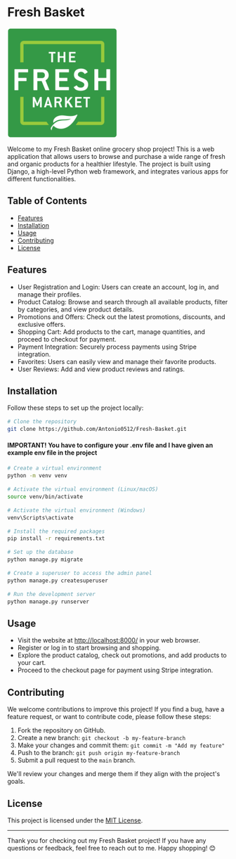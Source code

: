 # Fresh Basket

<img alt="Project Logo" src="fresh_basket/staticfiles/images/fresh-basket-logo.png" width="250" height="250"/>


Welcome to my Fresh Basket online grocery shop project! This is a web application that allows users to browse and purchase a wide
range of fresh and organic products for a healthier lifestyle. The project is built using Django, a high-level Python
web framework, and integrates various apps for different functionalities.

## Table of Contents

- [Features](#features)
- [Installation](#installation)
- [Usage](#usage)
- [Contributing](#contributing)
- [License](#license)

## Features

- User Registration and Login: Users can create an account, log in, and manage their profiles.
- Product Catalog: Browse and search through all available products, filter by categories, and view product details.
- Promotions and Offers: Check out the latest promotions, discounts, and exclusive offers.
- Shopping Cart: Add products to the cart, manage quantities, and proceed to checkout for payment.
- Payment Integration: Securely process payments using Stripe integration.
- Favorites: Users can easily view and manage their favorite products.
- User Reviews: Add and view product reviews and ratings.

## Installation

Follow these steps to set up the project locally:

```bash
# Clone the repository
git clone https://github.com/Antonio0512/Fresh-Basket.git
```

#### IMPORTANT! You have to configure your .env file and I have given an example env file in the project

```bash
# Create a virtual environment
python -m venv venv
```

```bash
# Activate the virtual environment (Linux/macOS)
source venv/bin/activate
```

```bash
# Activate the virtual environment (Windows)
venv\Scripts\activate
```

```bash
# Install the required packages
pip install -r requirements.txt
```

```bash
# Set up the database
python manage.py migrate
```

```bash
# Create a superuser to access the admin panel
python manage.py createsuperuser
```

```bash
# Run the development server
python manage.py runserver
```

## Usage

- Visit the website at [http://localhost:8000/](http://localhost:8000/) in your web browser.
- Register or log in to start browsing and shopping.
- Explore the product catalog, check out promotions, and add products to your cart.
- Proceed to the checkout page for payment using Stripe integration.

## Contributing

We welcome contributions to improve this project! If you find a bug, have a feature request, or want to contribute code,
please follow these steps:

1. Fork the repository on GitHub.
2. Create a new branch: `git checkout -b my-feature-branch`
3. Make your changes and commit them: `git commit -m "Add my feature"`
4. Push to the branch: `git push origin my-feature-branch`
5. Submit a pull request to the `main` branch.

We'll review your changes and merge them if they align with the project's goals.

## License

This project is licensed under the [MIT License](../LICENSE).

---

Thank you for checking out my Fresh Basket project! If you have any questions or feedback, feel free to reach
out to me. Happy shopping! 😊
